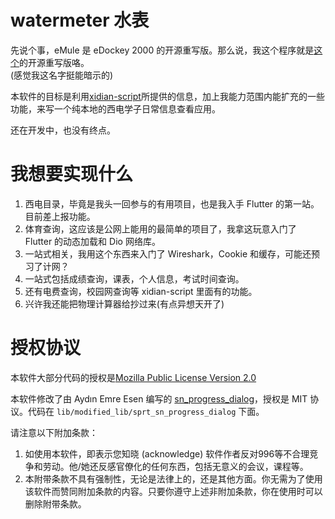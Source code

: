 # watermeter 水表

先说个事，eMule 是 eDockey 2000 的开源重写版。那么说，我这个程序就是[这个](https://myxdu.moefactory.com/)的开源重写版咯。  
(感觉我这名字挺能暗示的)  

本软件的目标是利用[xidian-script](https://github.com/xdlinux/xidian-scripts)所提供的信息，加上我能力范围内能扩充的一些功能，来写一个纯本地的西电学子日常信息查看应用。

还在开发中，也没有终点。

# 我想要实现什么

1. 西电目录，毕竟是我头一回参与的有用项目，也是我入手 Flutter 的第一站。目前差上报功能。
2. 体育查询，这应该是公网上能用的最简单的项目了，我拿这玩意入门了 Flutter 的动态加载和 Dio 网络库。
3. 一站式相关，我用这个东西来入门了 Wireshark，Cookie 和缓存，可能还预习了计网？
4. 一站式包括成绩查询，课表，个人信息，考试时间查询。
5. 还有电费查询，校园网查询等 xidian-script 里面有的功能。
6. 兴许我还能把物理计算器给抄过来(有点异想天开了)

# 授权协议

本软件大部分代码的授权是[Mozilla Public License Version 2.0](http://mozilla.org/MPL/2.0/)

本软件修改了由 Aydın Emre Esen 编写的 [sn_progress_dialog](https://github.com/emreesen27/Flutter-Progress-Dialog)，授权是 MIT 协议。代码在 `lib/modified_lib/sprt_sn_progress_dialog` 下面。

请注意以下附加条款：
1. 如使用本软件，即表示您知晓 (acknowledge) 软件作者反对996等不合理竞争和劳动。他/她还反感官僚化的任何东西，包括无意义的会议，课程等。
2. 本附带条款不具有强制性，无论是法律上的，还是其他方面。你无需为了使用该软件而赞同附加条款的内容。只要你遵守上述非附加条款，你在使用时可以删除附带条款。
